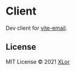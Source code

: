 # Client

Dev client for [vite-email](https://github.com/yjl9903/vite-email).

## License

MIT License © 2021 [XLor](https://github.com/yjl9903)
